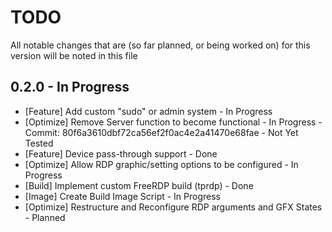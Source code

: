 # TODO

All notable changes that are (so far planned, or being worked on) for this version will be noted in this file

## 0.2.0 - In Progress
- [Feature] Add custom "sudo" or admin system - In Progress
- [Optimize] Remove Server function to become functional - In Progress - Commit: 80f6a3610dbf72ca56ef2f0ac4e2a41470e68fae - Not Yet Tested
- [Feature] Device pass-through support - Done
- [Optimize] Allow RDP graphic/setting options to be configured - In Progress
- [Build] Implement custom FreeRDP build (tprdp) - Done
- [Image] Create Build Image Script - In Progress
- [Optimize] Restructure and Reconfigure RDP arguments and GFX States - Planned
